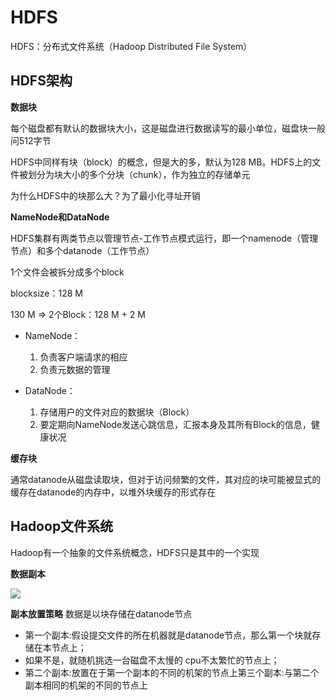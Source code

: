 # HDFS

HDFS：分布式文件系统（Hadoop Distributed File System）

## HDFS架构

**数据块**

每个磁盘都有默认的数据块大小，这是磁盘进行数据读写的最小单位，磁盘块一般问512字节

HDFS中同样有块（block）的概念，但是大的多，默认为128 MB。HDFS上的文件被划分为块大小的多个分块（chunk），作为独立的存储单元

为什么HDFS中的块那么大？为了最小化寻址开销

**NameNode和DataNode**

HDFS集群有两类节点以管理节点-工作节点模式运行，即一个namenode（管理节点）和多个datanode（工作节点）

1个文件会被拆分成多个block

blocksize：128 M

130 M => 2个Block：128 M + 2 M

- NameNode：
  1. 负责客户端请求的相应
  2. 负责元数据的管理

- DataNode：
  1. 存储用户的文件对应的数据块（Block）
  2. 要定期向NameNode发送心跳信息，汇报本身及其所有Block的信息，健康状况

**缓存块**

通常datanode从磁盘读取块，但对于访问频繁的文件，其对应的块可能被显式的缓存在datanode的内存中，以堆外块缓存的形式存在

## Hadoop文件系统

Hadoop有一个抽象的文件系统概念，HDFS只是其中的一个实现

**数据副本**

<div>
    <image src="img/hdfsdatanodes.png"></image>
</div>

**副本放置策略**
数据是以块存储在datanode节点

- 第一个副本:假设提交文件的所在机器就是datanode节点，那么第一个块就存储在本节点上；
- 如果不是，就随机挑选一台磁盘不太慢的 cpu不太繁忙的节点上；
- 第二个副本:放置在于第一个副本的不同的机架的节点上第三个副本:与第二个副本相同的机架的不同的节点上